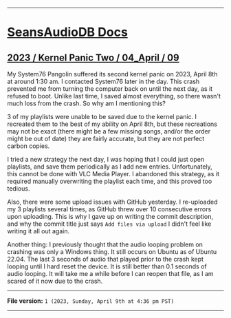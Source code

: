 
***

# [SeansAudioDB Docs](/Docs/)

## [2023 / Kernel Panic Two / 04_April / 09](/Docs/2023/Kernel-Panic-Two/04_April/09/)

My System76 Pangolin suffered its second kernel panic on 2023, April 8th at around 1:30 am. I contacted System76 later in the day. This crash prevented me from turning the computer back on until the next day, as it refused to boot. Unlike last time, I saved almost everything, so there wasn't much loss from the crash. So why am I mentioning this?

3 of my playlists were unable to be saved due to the kernel panic. I recreated them to the best of my ability on April 8th, but these recreations may not be exact (there might be a few missing songs, and/or the order might be out of date) they are fairly accurate, but they are not perfect carbon copies.

I tried a new strategy the next day, I was hoping that I could just open playlists, and save them periodically as I add new entries. Unfortunately, this cannot be done with VLC Media Player. I abandoned this strategy, as it required manually overwriting the playlist each time, and this proved too tedious.

Also, there were some upload issues with GitHub yesterday. I re-uploaded my 3 playlists several times, as GitHub threw over 10 consecutive errors upon uploading. This is why I gave up on writing the commit description, and why the commit title just says `Add files via upload` I didn't feel like writing it all out again.

Another thing: I previously thought that the audio looping problem on crashing was only a Windows thing. It still occurs on Ubuntu as of Ubuntu 22.04. The last 3 seconds of audio that played prior to the crash kept looping until I hard reset the device. It is still better than 0.1 seconds of audio looping. It will take me a while before I can reopen that file, as I am scared of it now due to the crash.

***

**File version:** `1 (2023, Sunday, April 9th at 4:36 pm PST)`

***

